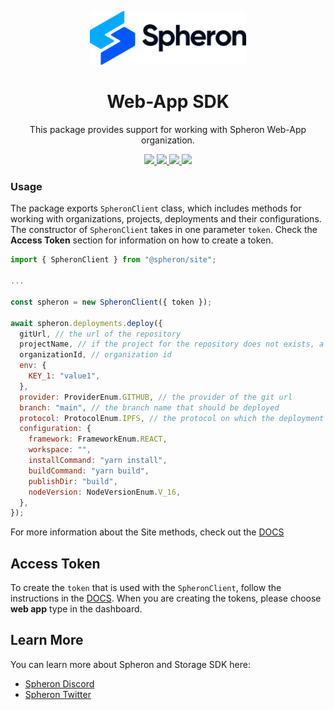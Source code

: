 <p align="center">
  <picture>
    <source media="(prefers-color-scheme: dark)" srcset="https://github.com/spheronFdn/sdk/blob/main/.github/assets/spheron-logo-dark.svg">
    <source media="(prefers-color-scheme: light)" srcset="https://github.com/spheronFdn/sdk/blob/main/.github/assets/spheron-logo.svg">
    <img alt="Spheron" src="https://github.com/spheronFdn/sdk/blob/main/.github/assets/spheron-logo.svg" width="250">
  </picture>
</p>

<h1 align="center">Web-App SDK</h1>

<p align="center">
  This package provides support for working with Spheron Web-App organization.
</p>

<p align="center">  
  <a href="https://www.npmjs.com/package/@spheron/storage" target="_blank" rel="noreferrer">
    <img src="https://img.shields.io/static/v1?label=npm&message=v1.0.0&color=green" />
  </a>
  <a href="https://github.com/spheronFdn/sdk/blob/main/LICENSE" target="_blank" rel="noreferrer">
    <img src="https://img.shields.io/static/v1?label=license&message=Apache%202.0&color=red" />
  </a>
  <a href="https://discord.com/invite/ahxuCtm" target="_blank" rel="noreferrer">
    <img src="https://img.shields.io/static/v1?label=community&message=discord&color=blue" />
  </a>
  <a href="https://twitter.com/SpheronFdn" target="_blank" rel="noreferrer">
    <img src="https://img.shields.io/twitter/url/https/twitter.com/cloudposse.svg?style=social&label=Follow%20%40SpheronFdn" />
  </a>
</p>

### Usage

The package exports `SpheronClient` class, which includes methods for working with organizations, projects, deployments and their configurations. The constructor of `SpheronClient` takes in one parameter `token`. Check the **Access Token** section for information on how to create a token.

```js
import { SpheronClient } from "@spheron/site";

...

const spheron = new SpheronClient({ token });

await spheron.deployments.deploy({
  gitUrl, // the url of the repository
  projectName, // if the project for the repository does not exists, a new project will be created with this name
  organizationId, // organization id
  env: {
    KEY_1: "value1",
  },
  provider: ProviderEnum.GITHUB, // the provider of the git url
  branch: "main", // the branch name that should be deployed
  protocol: ProtocolEnum.IPFS, // the protocol on which the deployment should be uploaded
  configuration: {
    framework: FrameworkEnum.REACT,
    workspace: "",
    installCommand: "yarn install",
    buildCommand: "yarn build",
    publishDir: "build",
    nodeVersion: NodeVersionEnum.V_16,
  },
});
```

For more information about the Site methods, check out the [DOCS](https://docs.spheron.network/sdk/site/)

## Access Token

To create the `token` that is used with the `SpheronClient`, follow the instructions in the [DOCS](https://docs.spheron.network/rest-api/#creating-an-access-token). When you are creating the tokens, please choose **web app** type in the dashboard.

## Learn More

You can learn more about Spheron and Storage SDK here:

- [Spheron Discord](https://discord.com/invite/ahxuCtm)
- [Spheron Twitter](https://twitter.com/SpheronFdn)
